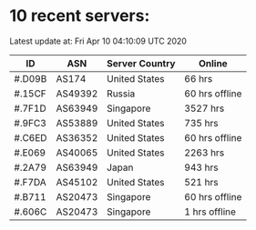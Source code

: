# 10 recent servers:

Latest update at: Fri Apr 10 04:10:09 UTC 2020

| ID | ASN | Server Country | Online |
| -- | --- | -------------- | ------ |
| #.D09B | AS174 | United States | 66 hrs |
| #.15CF | AS49392 | Russia | 60 hrs offline |
| #.7F1D | AS63949 | Singapore | 3527 hrs |
| #.9FC3 | AS53889 | United States | 735 hrs |
| #.C6ED | AS36352 | United States | 60 hrs offline |
| #.E069 | AS40065 | United States | 2263 hrs |
| #.2A79 | AS63949 | Japan | 943 hrs |
| #.F7DA | AS45102 | United States | 521 hrs |
| #.B711 | AS20473 | Singapore | 60 hrs offline |
| #.606C | AS20473 | Singapore | 1 hrs offline |

